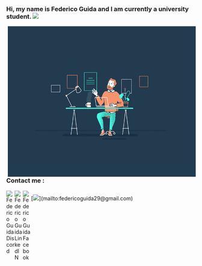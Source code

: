 ### Hi, my name is Federico Guida and I am currently a university student. <img src="https://media.giphy.com/media/hvRJCLFzcasrR4ia7z/giphy.gif" width="25px"> 
<img align="right" alt="GIF" src="https://github.com/federicoguida/federicoguida/blob/03270dc8be98e46d13c742a7a8104601e4adc208/1_hwR_VDaY0wA5J4aPL6j9Zw.gif?raw=True" width="500" height="400" /> </br>
### Contact me : <a href="https://discord.gg/Kzwp8yRV">
  <img align="left" alt="Federico Guida Discord" width="22px" src="https://raw.githubusercontent.com/peterthehan/peterthehan/master/assets/discord.svg" />
</a>
<a href="https://www.linkedin.com/in/federico-guida-42b7271b8/">
  <img align="left" alt="Federico Guida LinkedIN" width="22px" src="https://raw.githubusercontent.com/peterthehan/peterthehan/master/assets/linkedin.svg" />
</a>
<a href="https://www.facebook.com/federicoguida95/">
  <img align="left" alt="Federico Guida Facebook" width="22px" src="https://raw.githubusercontent.com/peterthehan/peterthehan/master/assets/facebook.svg" />
</a>
[<img src="https://img.shields.io/badge/Email-federicoguida29%40gmail.com-green" style="padding-top: 10px">](mailto:federicoguida29@gmail.com)
